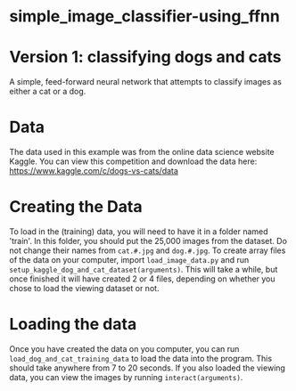 # simple_image_classifier-using_ffnn

# Version 1: classifying dogs and cats
A simple, feed-forward neural network that attempts to classify images as either a cat or a dog. 
# Data
The data used in this example was from the online data science website Kaggle. You can view this competition and download the data here: https://www.kaggle.com/c/dogs-vs-cats/data
# Creating the Data
To load in the (training) data, you will need to have it in a folder named 'train'. In this folder, you should put the 25,000 images from the dataset. Do not change their names from ```cat.#.jpg``` and ```dog.#.jpg```. To create array files of the data on your computer, import ```load_image_data.py``` and run ```setup_kaggle_dog_and_cat_dataset(arguments)```. This will take a while, but once finished it will have created 2 or 4 files, depending on whether you chose to load the viewing dataset or not.
# Loading the data
Once you have created the data on you computer, you can run ```load_dog_and_cat_training_data``` to load the data into the program. This should take anywhere from 7 to 20 seconds. If you also loaded the viewing data, you can view the images by running ```interact(arguments)```.
